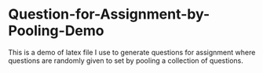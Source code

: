 # Question-for-Assignment-by-Pooling-Demo
This is a demo of latex file I use to generate questions for assignment where questions are randomly given to set by pooling a collection of questions.
